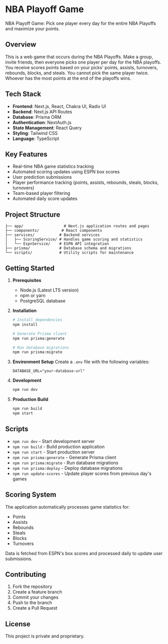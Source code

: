 # NBA Playoff Game

NBA Playoff Game: Pick one player every day for the entire NBA Playoffs and maximize your points.

## Overview

This is a web game that occurs during the NBA Playoffs. Make a group, invite friends, then everyone picks one player per day for the NBA playoffs. You receive scores points based on your picks' points, assists, turnovers, rebounds, blocks, and steals. You cannot pick the same player twice. Whoever has the most points at the end of the playoffs wins.

## Tech Stack

- **Frontend**: Next.js, React, Chakra UI, Radix UI
- **Backend**: Next.js API Routes
- **Database**: Prisma ORM
- **Authentication**: NextAuth.js
- **State Management**: React Query
- **Styling**: Tailwind CSS
- **Language**: TypeScript

## Key Features

- Real-time NBA game statistics tracking
- Automated scoring updates using ESPN box scores
- User prediction submissions
- Player performance tracking (points, assists, rebounds, steals, blocks, turnovers)
- Team-based player filtering
- Automated daily score updates

## Project Structure

```
├── app/                  # Next.js application routes and pages
├── components/          # React components
├── services/           # Backend services
│   ├── ScoringService/ # Handles game scoring and statistics
│   └── EspnService/    # ESPN API integration
├── prisma/             # Database schema and migrations
└── scripts/            # Utility scripts for maintenance
```

## Getting Started

1. **Prerequisites**
   - Node.js (Latest LTS version)
   - npm or yarn
   - PostgreSQL database

2. **Installation**
   ```bash
   # Install dependencies
   npm install

   # Generate Prisma client
   npm run prisma:generate

   # Run database migrations
   npm run prisma:migrate
   ```

3. **Environment Setup**
   Create a `.env` file with the following variables:
   ```
   DATABASE_URL="your-database-url"
   ```

4. **Development**
   ```bash
   npm run dev
   ```

5. **Production Build**
   ```bash
   npm run build
   npm start
   ```

## Scripts

- `npm run dev` - Start development server
- `npm run build` - Build production application
- `npm run start` - Start production server
- `npm run prisma:generate` - Generate Prisma client
- `npm run prisma:migrate` - Run database migrations
- `npm run prisma:deploy` - Deploy database migrations
- `npm run update-scores` - Update player scores from previous day's games

## Scoring System

The application automatically processes game statistics for:
- Points
- Assists
- Rebounds
- Steals
- Blocks
- Turnovers

Data is fetched from ESPN's box scores and processed daily to update user submissions.

## Contributing

1. Fork the repository
2. Create a feature branch
3. Commit your changes
4. Push to the branch
5. Create a Pull Request

## License

This project is private and proprietary.
